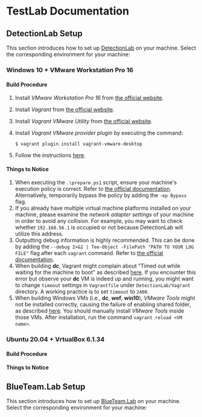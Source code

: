 # TestLab Documentation

## DetectionLab Setup

This section introduces how to set up [DetectionLab](https://github.com/clong/DetectionLab) on your machine. Select the corresponding environment for your machine:

### Windows 10 + VMware Workstation Pro 16

#### Build Procedure

1. Install *VMware Workstation Pro 16* from [the official website](https://www.vmware.com/products/workstation-pro/workstation-pro-evaluation.html).
2. Install *Vagrant* from [the official website](https://www.vagrantup.com/downloads).
3. Install *Vagrant VMware Utility* from [the official website](https://www.vagrantup.com/vmware/downloads).
4. Install *Vagrant VMware provider plugin* by executing the command:

   `$ vagrant plugin install vagrant-vmware-desktop`

5. Follow the instructions [here](https://www.detectionlab.network/deployment/windowsvm/#instructions).

#### Things to Notice

1. When executing the `.\prepare.ps1` script, ensure your machine's execution policy is correct. Refer to [the official documentation](https://docs.microsoft.com/en-us/powershell/module/microsoft.powershell.core/about/about_execution_policies?preserve-view=true&view=powershell-7.2&viewFallbackFrom=powershell-7.1). Alternatively, temporarily bypass the policy by adding the `-ep Bypass` flag.
2. If you already have multiple virtual machine platforms installed on your machine, please examine the *network adapter settings* of your machine in order to avoid any collision. For example, you may want to check whether `192.168.56.1` is occupied or not because DetectionLab will utilize this address.
3. Outputting debug information is highly recommended. This can be done by adding the `--debug 2>&1 | Tee-Object -FilePath "PATH TO YOUR LOG FILE"` flag after each `vagrant` command. Refer to [the official documentation](https://www.vagrantup.com/docs/other/debugging).
4. When building **dc**, Vagrant might complain about "Timed out while waiting for the machine to boot" as described [here](https://github.com/clong/DetectionLab/issues/827). If you encounter this error but observe your **dc** VM is indeed up and running, you might want to change `timeout` settings in `Vagrantfile` under `DetectionLab/Vagrant` directory. A working practice is to set `timeout` to `2400`.
5. When building Windows VMs (i.e., **dc**, **wef**, **win10**), *VMware Tools* might not be installed correctly, causing the failure of enabling shared folder, as described [here](https://github.com/clong/DetectionLab/issues/720). You should manually install *VMware Tools* inside those VMs. After installation, run the command `vagrant reload <VM name>`.

### Ubuntu 20.04 + VrtualBox 6.1.34

#### Build Procedure

#### Things to Notice

## BlueTeam.Lab Setup

This section introduces how to set up [BlueTeam.Lab](https://github.com/op7ic/BlueTeam.Lab) on your machine. Select the corresponding environment for your machine:
